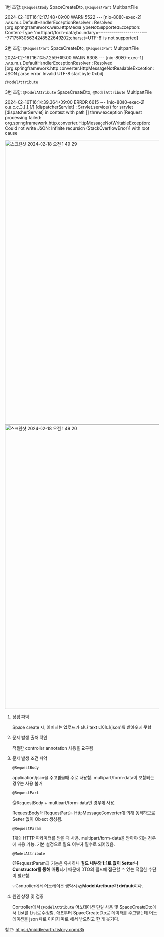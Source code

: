 1번 조합: `@RequestBody` SpaceCreateDto, `@RequestPart` MultipartFile

2024-02-16T16:12:17.148+09:00 WARN 5522 --- [nio-8080-exec-2] .w.s.m.s.DefaultHandlerExceptionResolver : Resolved [org.springframework.web.HttpMediaTypeNotSupportedException: Content-Type 'multipart/form-data;boundary=--------------------------771750305634248522649202;charset=UTF-8' is not supported]

2번 조합: `@RequestPart` SpaceCreateDto, `@RequestPart` MultipartFile

2024-02-16T16:13:57.259+09:00 WARN 6308 --- [nio-8080-exec-1] .w.s.m.s.DefaultHandlerExceptionResolver : Resolved [org.springframework.http.converter.HttpMessageNotReadableException: JSON parse error: Invalid UTF-8 start byte 0xbd]

`@ModelAttribute`

3번 조합: `@ModelAttribute` SpaceCreateDto, `@ModelAttribute` MultipartFile

2024-02-16T16:14:39.364+09:00 ERROR 6615 --- [nio-8080-exec-2] o.a.c.c.C.[.[.[/].[dispatcherServlet] : Servlet.service() for servlet [dispatcherServlet] in context with path [] threw exception [Request processing failed: org.springframework.http.converter.HttpMessageNotWritableException: Could not write JSON: Infinite recursion (StackOverflowError)] with root cause

<img width="928" alt="스크린샷 2024-02-18 오전 1 49 29" src="https://github.com/hyetae/gongdae/assets/86393948/205a8d8f-35e3-49d4-93c8-08b4474c7bce">

<img width="928" alt="스크린샷 2024-02-18 오전 1 49 20" src="https://github.com/hyetae/gongdae/assets/86393948/4670d36d-3aa8-443a-8ed0-31a8bfce30a8">

1. 상황 파악
    
    Space create 시, 이미지는 업로드가 되나 text 데이터(json)를 받아오지 못함
    
2. 문제 발생 출처 확인
    
    적절한 controller annotation 사용을 요구됨
    
3. 문제 발생 조건 파악
    
    `@RequestBody`
    
    application/json을 주고받을때 주로 사용함. multipart/form-data이 포함되는 경우는 사용 불가
    
    `@RequestPart`
    
    @RequestBody + multipart/form-data인 경우에 사용.
    
    RequestBody와 RequestPart는 HttpMessageConverter에 의해 동작하므로 Setter 없이 Object 생성됨.
    
    `@RequestParam`
    
    1개의 HTTP 파라미터를 받을 때 사용.
    multipart/form-data을 받아야 되는 경우에 사용 가능.
    기본 설정으로 필요 여부가 필수로 되어있음.
    
    `@ModelAttribute`
    
    @RequestParam과 기능은 유사하나 **필드 내부와 1:1로 값이 Setter나 Constructor를 통해 매핑**되기 때문에 DTO의 필드에 접근할 수 있는 적절한 수단이 필요함.
    
    💡Controller에서 어노테이션 생략시 **@ModelAttribute가 default**이다.
    
4. 원인 상정 및 검증
    
    Controller에서 `@ModelAttribute` 어노테이션 단일 사용 및 SpaceCreateDto에서 List<Images>를 List<MultipartFile>로 수정함. 애초부터 SpaceCreateDto로 데이터를 주고받는데 어노테이션을 json 따로 이미지 따로 해서 받으려고 한 게 웃기다. 
    

참고: https://middleearth.tistory.com/35
